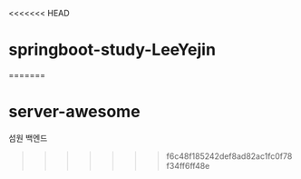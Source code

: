 <<<<<<< HEAD
# springboot-study-LeeYejin
=======
# server-awesome
섬원 백엔드
>>>>>>> f6c48f185242def8ad82ac1fc0f78f34ff6ff48e
